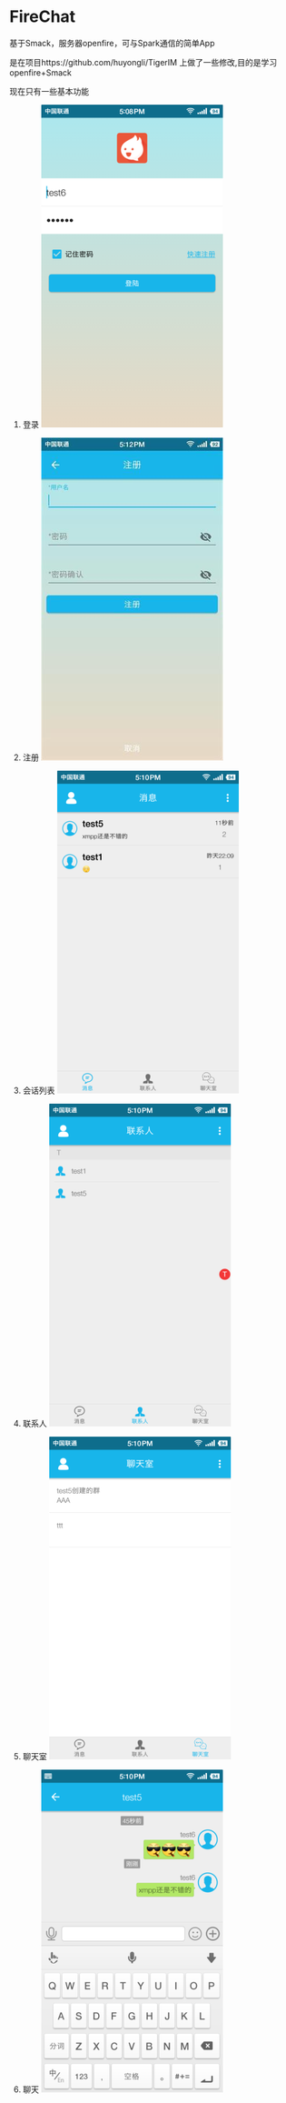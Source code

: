 # FireChat
基于Smack，服务器openfire，可与Spark通信的简单App

是在项目https://github.com/huyongli/TigerIM
上做了一些修改,目的是学习openfire+Smack

现在只有一些基本功能

1. 登录
![screenshot](./screenshot/1_login.jpg)

2. 注册
![screenshot](./screenshot/2_register.jpg)

3. 会话列表
![screenshot](./screenshot/3_session.jpg)

4. 联系人
![screenshot](./screenshot/4_contact.jpg)

5. 聊天室
![screenshot](./screenshot/5_chatroom.jpg)

6. 聊天
![screenshot](./screenshot/6_chat.jpg)
